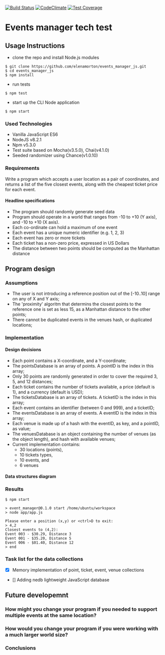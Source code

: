 [![Build Status](https://travis-ci.org/elenamorton/events_manager_js.svg?branch=master)](https://travis-ci.org/elenamorton/events_manager_js)
[![CodeClimate](https://codeclimate.com/github/elenamorton/events_manager_js/badges/gpa.svg)](https://codeclimate.com/github/elenamorton/events_manager_js)
[![Test Coverage](https://codeclimate.com/github/elenamorton/events_manager_js/badges/coverage.svg)](https://codeclimate.com/github/elenamorton/events_manager_js/coverage)

# Events manager tech test

## Usage Instructions
* clone the repo and install Node.js modules
```shell
$ git clone https://github.com/elenamorton/events_manager_js.git
$ cd events_manager_js
$ npm install
```
* run tests
```shell
$ npm test
```
* start up the CLI Node application
```shell
$ npm start
```

### Used Technologies
* Vanilla JavaScript ES6
* NodeJS v8.2.1
* Npm v5.3.0
* Test suite based on Mocha(v3.5.0), Chai(v4.1.0)
* Seeded randomizer using Chance(v1.0.10)

### Requirements

Write a program which accepts a user location as a pair of coordinates, and returns a list of the five closest events, along with the cheapest ticket price for each event.

#### Headline specifications

 * The program should randomly generate seed data
 * Program should operate in a world that ranges from -10 to +10 (Y axis), and -10 to +10 (X axis). 
 * Each co-ordinate can hold a maximum of one event
 * Each event has a unique numeric identifier (e.g. 1, 2, 3)
 * Each event has zero or more tickets
 * Each ticket has a non-zero price, expressed in US Dollars
 * The distance between two points should be computed as the Manhattan distance

## Program design

### Assumptions
 * The user is not introducing a reference position out of the [-10..10] range on any of X and Y axis;
 * The 'proximity' algoritm that determins the closest points to the reference one is set as less 15, as a Manhattan distance to the other points;
 * There cannot be duplicated events in the venues hash, or duplicated locations;


### Implementation

#### Design decisions

 * Each point contains a X-coordinate, and a Y-coordinate;
 * The pointsDatabase is an array of points. A pointID is the index in this array;
 * Only 30 points are randomly generated in order to cover the required 3, 5, and 12 distances; 
 * Each ticket contains the number of tickets available, a price (default is 1), and a currency (default is USD);
 * The ticketsDatabase is an array of tickets. A ticketID is the index in this array;
 * Each event contains an identifier (between 0 and 999), and a ticketID;
 * The eventsDatabase is an array of events. A eventID is the index in this array;
 * Each venue is made up of a hash with the eventID, as key, and a pointID, as value;
 * The venuesDatabase is an object containing the number of venues (as the object length), and hash with available venues;
 * Current implementation contains:  
   - 30 locations (points),
   - 10 tickets types,
   - 10 events, and
   - 6 venues

#### Data structures diagram


### Results

```shell
$ npm start

> event_manager@0.1.0 start /home/ubuntu/workspace
> node app/app.js

Please enter a position (x,y) or <ctrl>D to exit:
> 4,2
Closest events to (4,2):
Event 003 - $30.29, Distance 3
Event 001 - $35.20, Distance 5
Event 006 - $01.40, Distance 12
> end
```
### Task list for the data collections

 - [x] Memory implementation of point, ticket, event, venue collections
 - [] Adding nedb lightweight JavaScript database

## Future developemnt

### How might you change your program if you needed to support multiple events at the same location?


### How would you change your program if you were working with a much larger world size?

### Conclusions